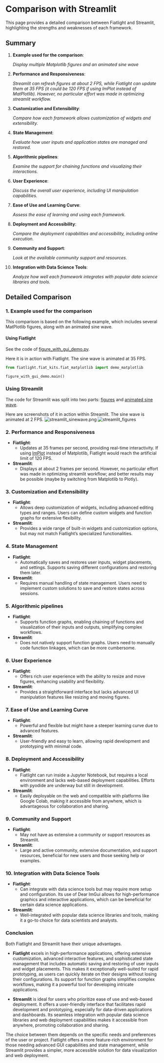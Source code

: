 # Comparison with Streamlit

This page provides a detailed comparison between Fiatlight and Streamlit, highlighting the strengths and weaknesses of each framework.

## Summary
1. **Example used for the comparison**:

   *Display multiple Matplotlib figures and an animated sine wave*

2. **Performance and Responsiveness**:

   *Streamlit can refresh figures at about 2 FPS, while Fiatlight can update them at 35 FPS (it could be 120 FPS if using ImPlot instead of MatPlotlib). However, no particular effort was made in optimizing streamlit workflow.*

3. **Customization and Extensibility**:

   *Compare how each framework allows customization of widgets and extensibility.*

4. **State Management**:

   *Evaluate how user inputs and application states are managed and restored.*

5. **Algorithmic pipelines**:

   *Examine the support for chaining functions and visualizing their interactions.*

6. **User Experience**:

   *Discuss the overall user experience, including UI manipulation capabilities.*

7. **Ease of Use and Learning Curve**:

   *Assess the ease of learning and using each framework.*

8. **Deployment and Accessibility**:

   *Compare the deployment capabilities and accessibility, including online execution.*

9. **Community and Support**:

   *Look at the available community support and resources.*

10. **Integration with Data Science Tools**:

    *Analyze how well each framework integrates with popular data science libraries and tools.*

## Detailed Comparison

### 1. Example used for the comparison
This comparison is based on the following example, which includes several MatPlotlib figures, along with an animated sine wave.

#### Using Fiatlight
See the code of [figure_with_gui_demo.py](../fiat_kits/fiat_matplotlib/demo_matplotlib.py).

Here it is in action with Fiatlight. The sine wave is animated at 35 FPS.

```python
from fiatlight.fiat_kits.fiat_matplotlib import demo_matplotlib

figure_with_gui_demo.main()
```

### Using Streamlit
The code for Streamlit was split into two parts: [figures](../fiat_kits/fiat_matplotlib/comparison_streamlit/figure_demo_streamlit.py) and [animated sine wave](../fiat_kits/fiat_matplotlib/comparison_streamlit/anim_wave_streamlit.py).

Here are screenshots of it in action within Streamlit. The sine wave is animated at 2 FPS.
![streamlit_sinewave.png](images/streamlit_sinewave.png)
![streamlit_figures](images/streamlit_figures.png)

### 2. Performance and Responsiveness
- **Fiatlight**:
    - Updates at 35 frames per second, providing real-time interactivity.
      If using [ImPlot](https://github.com/epezent/implot) instead of Matplotlib, Fiatlight would reach the artificial limit of 120 FPS.
- **Streamlit**:
    - Displays at about 2 frames per second. However, no particular effort was made in optimizing streamlit workflow; and better results may be possible (maybe by switching from Matplotlib to Plotly).

### 3. Customization and Extensibility
- **Fiatlight**:
    - Allows deep customization of widgets, including advanced editing types and ranges. Users can define custom widgets and function graphs for extensive flexibility.
- **Streamlit**:
    - Provides a wide range of built-in widgets and customization options, but may not match Fiatlight’s specialized functionalities.

### 4. State Management
- **Fiatlight**:
    - Automatically saves and restores user inputs, widget placements, and settings. Supports saving different configurations and restoring them later.
- **Streamlit**:
    - Requires manual handling of state management. Users need to implement custom solutions to save and restore states across sessions.

### 5. Algorithmic pipelines
- **Fiatlight**:
    - Supports function graphs, enabling chaining of functions and visualization of their inputs and outputs, simplifying complex workflows.
- **Streamlit**:
    - Does not natively support function graphs. Users need to manually code function linkages, which can be more cumbersome.

### 6. User Experience
- **Fiatlight**:
    - Offers rich user experience with the ability to resize and move figures, enhancing usability and flexibility.
- **Streamlit**:
    - Provides a straightforward interface but lacks advanced UI manipulation features like resizing and moving figures.

### 7. Ease of Use and Learning Curve
- **Fiatlight**:
    - Powerful and flexible but might have a steeper learning curve due to advanced features.
- **Streamlit**:
    - User-friendly and easy to learn, allowing rapid development and prototyping with minimal code.

### 8. Deployment and Accessibility
- **Fiatlight**:
    - Fiatlight can run inside a Jupyter Notebook, but requires a local environment and lacks web-based deployment capabilities. Efforts with pyodide are underway but still in development.
- **Streamlit**:
    - Easily deployable on the web and compatible with platforms like Google Colab, making it accessible from anywhere, which is advantageous for collaboration and sharing.

### 9. Community and Support
- **Fiatlight**:
    - May not have as extensive a community or support resources as Streamlit.
- **Streamlit**:
    - Large and active community, extensive documentation, and support resources, beneficial for new users and those seeking help or examples.

### 10. Integration with Data Science Tools
- **Fiatlight**:
    - Can integrate with data science tools but may require more setup and configuration. Its use of Dear ImGui allows for high-performance graphics and interactive applications, which can be beneficial for certain data science applications.
- **Streamlit**:
    - Well-integrated with popular data science libraries and tools, making it a go-to choice for data scientists and analysts.

### Conclusion
Both Fiatlight and Streamlit have their unique advantages.

- **Fiatlight** excels in high-performance applications, offering extensive customization, advanced interactive features, and sophisticated state management that includes automatic saving and restoring of user inputs and widget placements. This makes it exceptionally well-suited for rapid prototyping, as users can quickly iterate on their designs without losing their configurations. Its support for function graphs simplifies complex workflows, making it a powerful tool for developing intricate applications.

- **Streamlit** is ideal for users who prioritize ease of use and web-based deployment. It offers a user-friendly interface that facilitates rapid development and prototyping, especially for data-driven applications and dashboards. Its seamless integration with popular data science libraries and web deployment capabilities makes it accessible from anywhere, promoting collaboration and sharing.

The choice between them depends on the specific needs and preferences of the user or project. Fiatlight offers a more feature-rich environment for those needing advanced GUI capabilities and state management, while Streamlit provides a simpler, more accessible solution for data visualization and web deployment.
